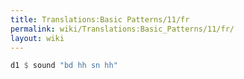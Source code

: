 ```yaml
---
title: Translations:Basic Patterns/11/fr
permalink: wiki/Translations:Basic_Patterns/11/fr/
layout: wiki
---
```


``` Haskell
d1 $ sound "bd hh sn hh"
```
